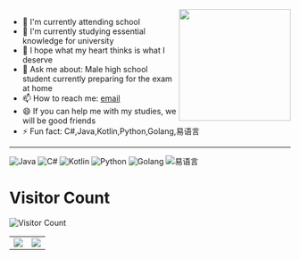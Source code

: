 <!--
**wleelw/wleelw** is a ✨ _special_ ✨ repository because its `README.md` (this file) appears on your GitHub profile.

Here are some ideas to get you started:

- 🔭 I’m currently working on ...
- 🌱 I’m currently learning ...
- 👯 I’m looking to collaborate on ...
- 🤔 I’m looking for help with ...
- 💬 Ask me about ...
- 📫 How to reach me: ...
- 😄 Pronouns: ...
- ⚡ Fun fact: ...
-->

<img align="right" src="https://avatars.githubusercontent.com/wleelw" width="200px" />

- 🔭 I'm currently attending school
- 🌱 I'm currently studying essential knowledge for university
- 👯 I hope what my heart thinks is what I deserve
- 💬 Ask me about: Male high school student currently preparing for the exam at home
- 📫 How to reach me: <a href="mailto:wleelw@sondy.top">email</a>
- 😄 If you can help me with my studies, we will be good friends
- ⚡ Fun fact: C#,Java,Kotlin,Python,Golang,易语言

---

![Java](https://img.shields.io/badge/Language-Java-%23007FFF) ![C#](https://img.shields.io/badge/Language-C%23-%239400D3) ![Kotlin](https://img.shields.io/badge/Language-Kotlin-%23DCD0FF) ![Python](https://img.shields.io/badge/Language-Python-%2398FB98) ![Golang](https://img.shields.io/badge/Language-Golang-%236495ED) ![易语言](https://img.shields.io/badge/Language-易语言-%23C0C0C0)

# Visitor Count
![Visitor Count](https://profile-counter.glitch.me/wleelw/count.svg)

<table>
    <tr>
        <td >
            <center><img src="https://github-readme-stats.vercel.app/api?username=wleelw&show_icons=true&hide_border=true&theme=chartreuse-dark" ></center>
        </td>
        <td >
            <center><img src="https://github-readme-stats.vercel.app/api?username=wleelw&show_icons=true&hide_border=true&theme=highcontrast" ></center>
        </td>
    </tr>
</table>
